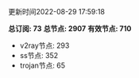 更新时间2022-08-29 17:59:18

**总订阅: 73**
**总节点: 2907**
**有效节点: 710**
- v2ray节点: 293
- ss节点: 352
- trojan节点: 65
